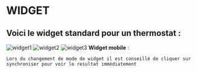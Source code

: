 # WIDGET

## Voici le **widget standard** pour un thermostat :

![widget1](https://raw.githubusercontent.com/limad/plugin-VaillantControl/master/images/VaillantControl_screenshot1.PNG)
![widget2](https://raw.githubusercontent.com/limad/plugin-VaillantControl/master/images/VaillantControl_screenshot2.PNG)
![widget3](https://raw.githubusercontent.com/limad/plugin-VaillantControl/master/images/VaillantControl_screenshot3.PNG)
**Widget mobile** :


	Lors du changement de mode de widget il est conseillé de cliquer sur synchroniser pour voir le resultat immédiatement 